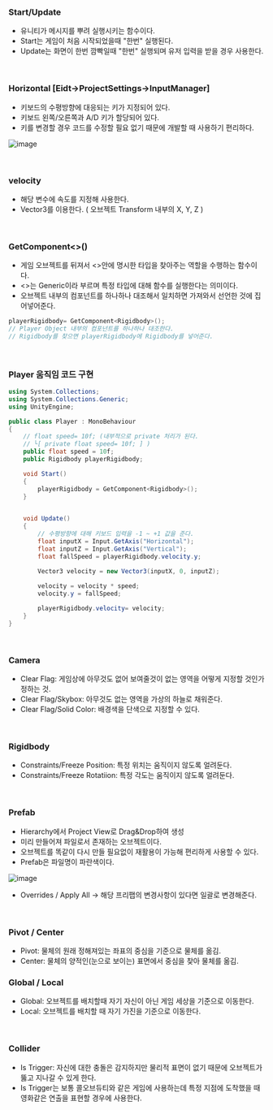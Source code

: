 ### Start/Update
- 유니티가 메시지를 뿌려 실행시키는 함수이다.
- Start는 게임이 처음 시작되었을때 "한번" 실행된다.
- Update는 화면이 한번 깜빡일때 "한번" 실행되며 유저 입력을 받을 경우 사용한다.

<br>


### Horizontal [Eidt->ProjectSettings->InputManager]
- 키보드의 수평방향에 대응되는 키가 지정되어 있다.
- 키보드 왼쪽/오른쪽과 A/D 키가 할당되어 있다.  
- 키를 변경할  경우 코드를 수정할 필요 없기 때문에 개발할 때 사용하기 편리하다.

![image](https://user-images.githubusercontent.com/79950504/178424992-d4aa95a2-69d3-42d3-8475-ad042e3ce2b6.png)  


<br>

### velocity
- 해당 변수에 속도를 지정해 사용한다.
- Vector3를 이용한다. ( 오브젝트 Transform 내부의 X, Y, Z )


<br>


### GetComponent<>()
- 게임 오브젝트를 뒤져서 <>안에 명시한 타입을 찾아주는 역할을 수행하는 함수이다.
- <>는 Generic이라 부르며 특정 타입에 대해 함수를 실행한다는 의미이다. 
- 오브젝트 내부의 컴포넌트를 하나하나 대조해서 일치하면 가져와서 선언한 것에 집어넣어준다.
```C#
playerRigidbody= GetComponent<Rigidbody>();
// Player Object 내부의 컴포넌트를 하나하나 대조한다.
// Rigidbody를 찾으면 playerRigidbody에 Rigidbody를 넣어준다.
```


<br>


### Player 움직임 코드 구현
```C#
using System.Collections;
using System.Collections.Generic;
using UnityEngine;

public class Player : MonoBehaviour
{
    // float speed= 10f; (내부적으로 private 처리가 된다.
    // └[ private float speed= 10f; ] )
    public float speed = 10f; 
    public Rigidbody playerRigidbody;

    void Start()
    {
        playerRigidbody = GetComponent<Rigidbody>();
    }

    
    void Update()
    {
        // 수평방향에 대해 키보드 입력을 -1 ~ +1 값을 준다.
        float inputX = Input.GetAxis("Horizontal");
        float inputZ = Input.GetAxis("Vertical");
        float fallSpeed = playerRigidbody.velocity.y;

        Vector3 velocity = new Vector3(inputX, 0, inputZ);
        
        velocity = velocity * speed;
        velocity.y = fallSpeed;

        playerRigidbody.velocity= velocity;
    }
}
```
<br>

### Camera
- Clear Flag: 게임상에 아무것도 없어 보여줄것이 없는 영역을 어떻게 지정할 것인가 정하는 것.
- Clear Flag/Skybox: 아무것도 없는 영역을 가상의 하늘로 채워준다.
- Clear Flag/Solid Color: 배경색을 단색으로 지정할 수 있다.


<br>

### Rigidbody
- Constraints/Freeze Position: 특정 위치는 움직이지 않도록 얼려둔다.
- Constraints/Freeze Rotatiion: 특정 각도는 움직이지 않도록 얼려둔다.


<br>

### Prefab
- Hierarchy에서 Project View로 Drag&Drop하여 생성
- 미리 만들어져 파일로서 존재하는 오브젝트이다.
- 오브젝트를 똑같이 다시 만들 필요없이 재활용이 가능해 편리하게 사용할 수 있다.
- Prefab은 파일명이 파란색이다.  

![image](https://user-images.githubusercontent.com/79950504/178497986-5bd759c1-da2e-42a0-9d1e-d1efde914659.png)  
- Overrides / Apply All -> 해당 프리팹의 변경사항이 있다면 일괄로 변경해준다.

<br>

### Pivot / Center
- Pivot: 물체의 원래 정해져있는 좌표의 중심을 기준으로 물체를 옮김.
- Center: 물체의 양적인(눈으로 보이는) 표면에서 중심을 찾아 물체를 옮김.  

### Global / Local
- Global: 오브젝트를 배치할때 자기 자신이 아닌 게임 세상을 기준으로 이동한다. 
- Local: 오브젝트를 배치할 때 자기 가진을 기준으로 이동한다.

<br>

### Collider
- Is Trigger: 자신에 대한 충돌은 감지하지만 물리적 표면이 없기 때문에 오브젝트가 뚫고 지나갈 수 있게 한다.
- Is Trigger는 보통 콜오브듀티와 같은 게임에 사용하는데 특정 지점에 도착했을 때 영화같은 연출을 표현할 경우에 사용한다.

<br>
